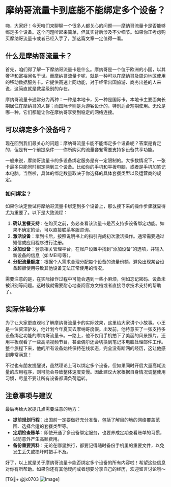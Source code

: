 # 摩纳哥流量卡到底能不能绑定多个设备？

嗨，大家好！今天咱们来聊聊一个很多人都关心的问题——摩纳哥流量卡是否能够绑定多个设备。这个问题听起来简单，但其实背后涉及不少细节。如果你正考虑购买摩纳哥流量卡或者已经入手了，那这篇文章一定值得一看。

## 什么是摩纳哥流量卡？

首先，咱们得了解一下摩纳哥流量卡是什么。摩纳哥是一个位于欧洲的小国，以其奢华和富裕闻名于世。而摩纳哥流量卡呢，就是一种可以在摩纳哥及周边地区使用的移动数据服务卡。它提供高速上网功能，对于经常出国旅游、商务出差的人来说，这简直就是救星级别的存在。

摩纳哥流量卡通常分为两种：一种是本地卡，另一种是国际卡。本地卡主要面向长期居住在摩纳哥的人群；而国际卡则是为游客设计的，特别适合短期使用。无论是哪一种，它们都能让你在摩纳哥享受到稳定的网络连接。

## 可以绑定多个设备吗？

现在回到我们最关心的问题：摩纳哥流量卡能不能绑定多个设备呢？答案是肯定的，但是有一个前提条件——你所购买的流量套餐需要支持多设备共享功能。

一般来说，摩纳哥流量卡的多设备绑定服务是有一定限制的。大多数情况下，一张卡最多只能同时绑定两到三个设备。比如你的手机和平板电脑，或者是手机加笔记本电脑。当然啦，具体的绑定数量取决于你选择的具体套餐类型以及运营商的规定。

### 如何绑定？

如果你决定尝试将摩纳哥流量卡绑定到多个设备上，那么接下来的操作步骤就显得尤为重要了。以下是大致流程：

1. **确认套餐支持**：在购买之前，务必查看该流量卡是否支持多设备绑定功能。如果不确定的话，可以直接联系客服咨询。
2. **激活设备**：拿到卡后，按照说明书上的指引完成初次激活操作。通常需要通过短信或应用程序进行注册。
3. **添加设备**：登录相关管理平台，在账户设置中找到“添加设备”的选项，并输入新设备的信息（如IMEI号等）。
4. **分配流量额度**：根据个人需求合理分配每个设备的流量份额，避免出现某台设备超额使用导致其他设备无法正常使用的情况。

需要注意的是，在实际操作过程中可能会遇到一些小麻烦，例如忘记密码、设备未被识别等问题。这时候就需要耐心地查阅官方文档或者直接寻求技术支持的帮助了。

## 实际体验分享

为了让大家更直观地了解摩纳哥流量卡的实际效果，这里给大家讲个小故事。小王是一位资深驴友，他计划今年夏天去摩纳哥度假。出发前，他特意买了一张支持多设备绑定功能的摩纳哥流量卡。一路上，他不仅用手机拍下了美丽的风景照片，还用平板观看了一些高清视频节目，甚至偶尔还会切换到笔记本电脑处理邮件工作。整个旅程下来，他的所有设备始终保持在线状态，完全没有断网的经历，这让他感到非常满意！

不过也有朋友提醒说，虽然理论上可以绑定多个设备，但如果同时开启大量高耗流量的应用程序，则可能会导致整体速度变慢。因此建议大家根据自身情况调整使用习惯，尽量不要让所有设备都满负荷运转。

## 注意事项与建议

最后再给大家提几点需要注意的地方：

- **提前规划行程**：出国前一定要做好充分准备，包括了解目的地的网络覆盖范围、选择合适的套餐类型等。
- **定期检查账单**：即使开通了多设备绑定服务，也要养成定期查看账单的习惯，以防意外产生高额费用。
- **备份重要资料**：无论在哪里旅行，都要记得随时备份手机里的重要文件，以免发生丢失或损坏时措手不及。

好了，以上就是关于摩纳哥流量卡能否绑定多个设备的所有内容啦！希望这些信息对你有所帮助。如果你还有其他疑问或者想要分享自己的经历，欢迎留言讨论哦～

[TG💪+ @jx0703 ![Image](https://github.com/user-attachments/assets/dbca1d08-cadb-493c-b0ec-ad6f7a83f270)]
